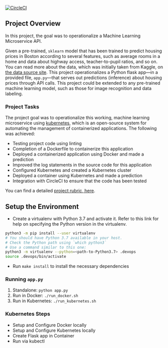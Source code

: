 [![CircleCI](https://dl.circleci.com/status-badge/img/gh/charliemun1/project-ml-microservice-kubernetes/tree/main.svg?style=svg)](https://dl.circleci.com/status-badge/redirect/gh/charliemun1/project-ml-microservice-kubernetes/tree/main)

## Project Overview

In this project, the goal was to operationalize a Machine Learning Microservice API. 

Given a pre-trained, `sklearn` model that has been trained to predict housing prices in Boston according to several features, such as average rooms in a home and data about highway access, teacher-to-pupil ratios, and so on. You can read more about the data, which was initially taken from Kaggle, on [the data source site](https://www.kaggle.com/c/boston-housing). This project operationalizes a Python flask app—in a provided file, `app.py`—that serves out predictions (inference) about housing prices through API calls. This project could be extended to any pre-trained machine learning model, such as those for image recognition and data labeling.

### Project Tasks

The project goal was to operationalize this working, machine learning microservice using [kubernetes](https://kubernetes.io/), which is an open-source system for automating the management of containerized applications. The following was achieved:
* Testing project code using linting
* Completion of a Dockerfile to containerize this application
* Deployed a containerized application using Docker and made a prediction
* Improved the log statements in the source code for this application
* Configured Kubernetes and created a Kubernetes cluster
* Deployed a container using Kubernetes and made a prediction
* Integration with CircleCI to ensure that the code has been tested

You can find a detailed [project rubric, here](https://review.udacity.com/#!/rubrics/2576/view).

## Setup the Environment

* Create a virtualenv with Python 3.7 and activate it. Refer to this link for help on specifying the Python version in the virtualenv. 
```bash
python3 -m pip install --user virtualenv
# You should have Python 3.7 available in your host. 
# Check the Python path using `which python3`
# Use a command similar to this one:
python3 -m virtualenv --python=<path-to-Python3.7> .devops
source .devops/bin/activate
```
* Run `make install` to install the necessary dependencies

### Running `app.py`

1. Standalone:  `python app.py`
2. Run in Docker:  `./run_docker.sh`
3. Run in Kubernetes:  `./run_kubernetes.sh`

### Kubernetes Steps

* Setup and Configure Docker locally
* Setup and Configure Kubernetes locally
* Create Flask app in Container
* Run via kubectl
